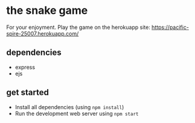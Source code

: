 
# the snake game

For your enjoyment.  Play the game on the herokuapp site: https://pacific-spire-25007.herokuapp.com/

## dependencies
 - express
 - ejs

## get started
 - Install all dependencies (using `npm install`)
 - Run the development web server using `npm start`